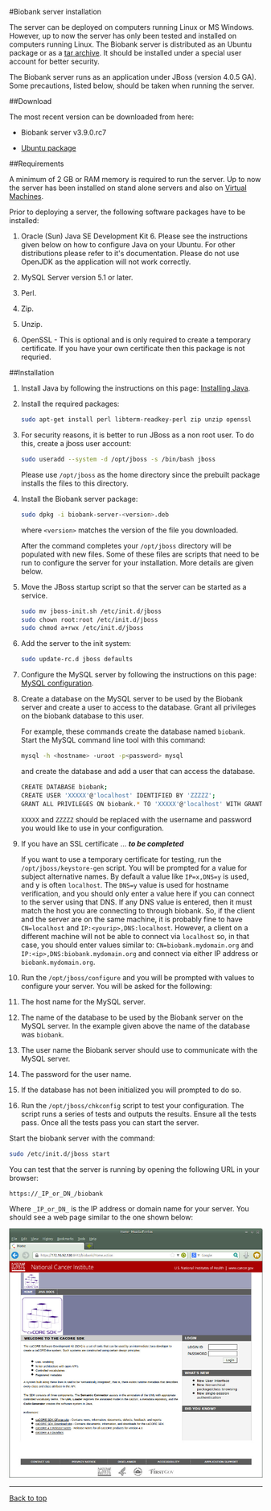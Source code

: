 #Biobank server installation

The server can be deployed on computers running Linux or MS Windows. However, up to now the server
has only been tested and installed on computers running Linux. The Biobank server is distributed as
an Ubuntu package or as a [tar archive](http://en.wikipedia.org/wiki/Tar_(computing)). It should be
installed under a special user account for better security.

The Biobank server runs as an application under JBoss (version 4.0.5 GA). Some precautions, listed
below, should be taken when running the server.

##Download

The most recent version can be downloaded from here:

* Biobank server v3.9.0.rc7

 * [Ubuntu package](http://aicml-med.cs.ualberta.ca/CBSR/Biobank_v3.9.0.rc7/biobank-server-3.9.0.rc7.deb)

##Requirements

A minimum of 2 GB or RAM memory is required to run the server. Up to now the server has been
installed on stand alone servers and also on
[Virtual Machines](http://en.wikipedia.org/wiki/Virtual_machine).

Prior to deploying a server, the following software packages have to be installed:

1.  Oracle (Sun) Java SE Development Kit 6. Please see the instructions given below on how to
    configure Java on your Ubuntu. For other distributions please refer to it's
    documentation. Please do not use OpenJDK as the application will not work correctly.

1.  MySQL Server version 5.1 or later.

1.  Perl.

1.  Zip.

1.  Unzip.

1.  OpenSSL - This is optional and is only required to create a temporary certificate. If you have
    your own certificate then this package is not requried.


##Installation

1.  Install Java by following the instructions on this page: [Installing Java](java_install.md).

1.  Install the required packages:

    ```bash
	sudo apt-get install perl libterm-readkey-perl zip unzip openssl
	```

1.  For security reasons, it is better to run JBoss as a non root user.  To do this, create a jboss user account:

    ```bash
    sudo useradd --system -d /opt/jboss -s /bin/bash jboss
	```

    Please use `/opt/jboss` as the home directory since the prebuilt package installs the files to
    this directory.

1.  Install the Biobank server package:

    ```bash
	sudo dpkg -i biobank-server-<version>.deb
	```

    where `<version>` matches the version of the file you downloaded.

    After the command completes your `/opt/jboss` directory will be populated with new files. Some
    of these files are scripts that need to be run to configure the server for your
    installation. More details are given below.

1.  Move the JBoss startup script so that the server can be started as a service.

    ```bash
	sudo mv jboss-init.sh /etc/init.d/jboss
    sudo chown root:root /etc/init.d/jboss
    sudo chmod a+rwx /etc/init.d/jboss
	```

1.  Add the server to the init system:

    ```bash
    sudo update-rc.d jboss defaults
    ```

1.  Configure the MySQL server by following the instructions on this page:
    [MySQL configuration](mysql_configuration.md).

1.  Create a database on the MySQL server to be used by the Biobank server and create a user to
    access to the database. Grant all privileges on the biobank database to this user.

    For example, these commands create the database named `biobank`. Start the MySQL command line
    tool with this command:

    ```bash
	mysql -h <hostname> -uroot -p<password> mysql
	```

    and create the database and add a user that can access the database.

    ```bash
    CREATE DATABASE biobank;
	CREATE USER 'XXXXX'@'localhost' IDENTIFIED BY 'ZZZZZ';
    GRANT ALL PRIVILEGES ON biobank.* TO 'XXXXX'@'localhost' WITH GRANT OPTION;
	```

    `XXXXX` and `ZZZZZ` should be replaced with the username and password you would like to use in
    your configuration.

1.  If you have an SSL certificate ... _**to be completed**_

    If you want to use a temporary certificate for testing, run the `/opt/jboss/keystore-gen` script. You will
    be prompted for a value for subject alternative names. By default a value like `IP=x,DNS=y` is
    used, and y is often `localhost`. The `DNS=y` value is used for hostname verification, and you
    should only enter a value here if you can connect to the server using that DNS. If any DNS value
    is entered, then it must match the host you are connecting to through biobank. So, if the client
    and the server are on the same machine, it is probably fine to have `CN=localhost` and
    `IP:<yourip>,DNS:localhost`. However, a client on a different machine will not be able to
    connect via `localhost` so, in that case, you should enter values similar to:
    `CN=biobank.mydomain.org` and `IP:<ip>,DNS:biobank.mydomain.org` and connect via either IP
    address or `biobank.mydomain.org`.

1.  Run the `/opt/jboss/configure` and you will be prompted with values to configure your
    server. You will be asked for the following:

 1. The host name for the MySQL server.

 1. The name of the database to be used by the Biobank server on the MySQL server. In the example
    given above the name of the database was `biobank`.

 1. The user name the Biobank server should use to communicate with the MySQL server.

 1. The password for the user name.

 1. If the database has not been initialized you will prompted to do so.

1.  Run the `/opt/jboss/chkconfig` script to test your configuration. The script runs a series of
    tests and outputs the results. Ensure all the tests pass. Once all the tests pass you can start
    the server.

Start the biobank server with the command:

```bash
sudo /etc/init.d/jboss start
```

You can test that the server is running by opening the following URL in your browser:

```bash
https://_IP_or_DN_/biobank
```

Where `_IP_or_DN_` is the IP address or domain name for your server. You should see a web page
similar to the one shown below:

![Biobank Server Web Page](images/biobank_server_web_page.jpg?raw=true "Biobank Server Web Page")


****

[Back to top](../README.md)
